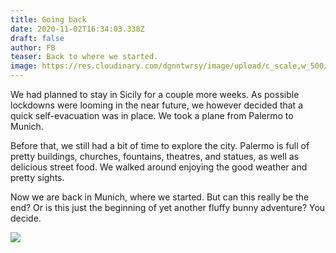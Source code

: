 ```yaml
---
title: Going back
date: 2020-11-02T16:34:03.338Z
draft: false
author: FB
teaser: Back to where we started.
image: https://res.cloudinary.com/dgnntwrsy/image/upload/c_scale,w_500/v1604335477/IMG_20201031_113704_v1vayq.jpg
---
```

We had planned to stay in Sicily for a couple more weeks. As possible lockdowns were looming in the near future, we however decided that a quick self-evacuation was in place. We took a plane from Palermo to Munich.

Before that, we still had a bit of time to explore the city. Palermo is full of pretty buildings, churches, fountains, theatres, and statues, as well as delicious street food. We walked around enjoying the good weather and pretty sights.

Now we are back in Munich, where we started. But can this really be the end? Or is this just the beginning of yet another fluffy bunny adventure? You decide.

![](https://res.cloudinary.com/dgnntwrsy/image/upload/c_scale,w_500/v1604335477/IMG_20201031_113704_v1vayq.jpg)